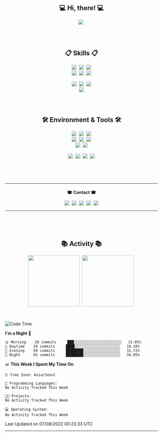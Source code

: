 <!-- Header -->
<!--
<p align="center">
  <img src ="https://capsule-render.vercel.app/api?type=waving&color=gradient&height=225&section=header&text=Hi%20there!&fontColor=FFFFFF&fontSize=90&animation=fadeIn&fontAlignY=38&desc=My%20name%20is%20IDstorage&descAlignY=60&descAlign=58"</a>&nbsp
</p>
-->

<!-- Introduce with text animation -->
<h2 align='center'>💻 Hi, there! 💻</h2>
<p align="center">
  <img src ="https://readme-typing-svg.herokuapp.com/?lines=I%60m+Game+Programmer+%28usually+unity%29;...But+I+Love+C%2B%2B+the+Most👍;Studying+Game+Engines+%26%26+Graphics&font=consolas&size=20&color=FFFFFF&duration=3000&height=50&width=1000&center=true"</a>&nbsp
</p>

<br>
<br>

<!-- Skill badge -->
<h2 align='center'>📋 Skills 📋</h2>
<p align="center">
  <!-- C# -->
  <img src ="https://img.shields.io/badge/C%23-★★★-gray?labelColor=239120&style=for-the-badge&logo=c-sharp&logoColor=white"</a>&nbsp
  <!-- C++ -->
  <img src ="https://img.shields.io/badge/C%2B%2B-★★-gray?labelColor=00599C&style=for-the-badge&logo=c%2B%2B&logoColor=white"</a>&nbsp
  <!-- C -->
  <img src ="https://img.shields.io/badge/C-★★-gray?labelColor=00599C&style=for-the-badge&logo=c&logoColor=white"</a>
  <br>
  <!-- Unity -->
  <img src ="https://img.shields.io/badge/Unity-★★★-gray?labelColor=100000&style=for-the-badge&logo=unity&logoColor=white"</a>&nbsp
  <!-- Unreal -->
  <img src ="https://img.shields.io/badge/unreal-★-gray?labelColor=313131.svg&style=for-the-badge&logo=unrealengine&logoColor=white"</a>&nbsp
  <!-- Python -->
  <img src ="https://img.shields.io/badge/Python-★-gray?labelColor=3776AB&style=for-the-badge&logo=python&logoColor=white"</a>
  <br>
  <br>
  <!-- Firebase RTDB -->
  <img src ="https://img.shields.io/badge/Firebase%20RealtimeDB-039BE5?style=flat-square&logo=Firebase&logoColor=white"</a>&nbsp
  <!-- DynamoDB -->
  <img src ="https://img.shields.io/badge/Amazon%20DynamoDB-4053D6?style=flat-square&logo=Amazon%20DynamoDB&logoColor=white"</a>&nbsp
  <!-- S3 -->
  <img src ="https://img.shields.io/badge/Amazon%20S3-D14836?style=flat-square&logo=Amazon%20DynamoDB&logoColor=white"</a>
  <br>
  <!-- Jenkins -->
  <img src ="https://img.shields.io/badge/jenkins-%232C5263.svg?style=flat-square&logo=jenkins&logoColor=white"</a>
  
  </p>
  
  <br>
  <br>
   
<h2 align='center'>🛠 Environment & Tools 🛠</h2>
<p align ='center'>
  <img src ="https://img.shields.io/badge/Windows-0078D6?style=for-the-badge&logo=windows&logoColor=white"</a>&nbsp
  <img src ="https://img.shields.io/badge/mac%20os-000000?style=for-the-badge&logo=apple&logoColor=white"</a>&nbsp
  <img src ="https://img.shields.io/badge/Terminal-%234D4D4D.svg?style=for-the-badge&logo=windows-terminal&logoColor=white"</a>
  <br>
  <img src ="https://img.shields.io/badge/Visual_Studio-5C2D91?style=for-the-badge&logo=visual%20studio&logoColor=white"</a>&nbsp
  <img src ="https://img.shields.io/badge/VSCode-0078d7.svg?style=for-the-badge&logo=visual-studio-code&logoColor=white"</a>&nbsp
  <img src ="https://img.shields.io/badge/VIM-%2311AB00.svg?style=for-the-badge&logo=vim&logoColor=white"</a>
  <br>
  <img src ="https://img.shields.io/badge/github-%23121011.svg?style=for-the-badge&logo=github&logoColor=white"</a>&nbsp
  <img src ="https://img.shields.io/badge/gitlab-%23181717.svg?style=for-the-badge&logo=gitlab&logoColor=white"</a>
  <br><br>
  <img src ="https://img.shields.io/badge/Notion-000000?style=flat-square&logo=notion&logoColor=white"</a>&nbsp
  <img src ="https://img.shields.io/badge/Trello-0052CC?style=flat-square&logo=trello&logoColor=white"</a>&nbsp
  <img src ="https://img.shields.io/badge/Todoist-E44332?style=flat-square&logo=todoist&logoColor=white"</a>&nbsp
  <img src ="https://img.shields.io/badge/Typora-FFFFFF?style=flat-square&logo=todoist&logoColor=white"</a>
</p>

<br>
<br>
<br>

---

<h4 align='center'>☎ Contact ☎</h4>
<p align="center">
  <img src ="https://img.shields.io/badge/Slack-4A154B?style=flat-square&logo=slack&logoColor=white"</a>&nbsp
  <img src ="https://img.shields.io/badge/Gmail-D14836?style=flat-square&logo=gmail&logoColor=white&link=mailto:idstorage1892@gmail.com"/></a>&nbsp
  <img src ="https://img.shields.io/badge/LinkedIn-0077B5?style=flat-square&logo=linkedin&logoColor=white&link=https://www.linkedin.com/in/minjong-kim-b3686a232/"/></a>&nbsp
  <!-- <br>
  <img src ="https://img.shields.io/badge/Instagram-E4405F?style=for-the-badge&logo=instagram&logoColor=white&link=https://www.instagram.com/mj._.storage/"/></a>&nbsp -->
  <img src ="https://img.shields.io/badge/Steam-000000?style=flat-square&logo=steam&logoColor=white&link=https://steamcommunity.com/profiles/76561198384433276"/></a>&nbsp
  <img src ="https://img.shields.io/badge/Discord-7289DA?style=flat-square&logo=discord&logoColor=white"/></a>
</p>
 
---

<br><br><br>

<h2 align='center'>📚 Activity 📚</h2>
<p align="center">
  <img src ="https://github-readme-stats.vercel.app/api?username=IDstorage&theme=radical" height = "170"/></a>&nbsp
  <img src ="https://github-readme-stats.vercel.app/api/top-langs/?username=IDstorage&layout=compact&theme=radical" height = "170"/></a>&nbsp
</p>

<br>

<!--START_SECTION:waka-->
![Code Time](http://img.shields.io/badge/Code%20Time-0%20secs-blue)

**I'm a Night 🦉** 

```text
🌞 Morning    28 commits     ███░░░░░░░░░░░░░░░░░░░░░░   15.05% 
🌆 Daytime    34 commits     ████░░░░░░░░░░░░░░░░░░░░░   18.28% 
🌃 Evening    59 commits     ████████░░░░░░░░░░░░░░░░░   31.72% 
🌙 Night      65 commits     ████████░░░░░░░░░░░░░░░░░   34.95%

```


📊 **This Week I Spent My Time On** 

```text
⌚︎ Time Zone: Asia/Seoul

💬 Programming Languages: 
No Activity Tracked This Week

🐱‍💻 Projects: 
No Activity Tracked This Week

💻 Operating System: 
No Activity Tracked This Week

```


 Last Updated on 07/08/2022 00:23:33 UTC
<!--END_SECTION:waka-->

---

<!--
<h3 align='center'>📋 Skills 📋</h3>
<p align="center">
  <img src ="https://img.shields.io/badge/C%23-239120?style=flat-square&logo=c-sharp&logoColor=white"</a>&nbsp
  <img src ="https://img.shields.io/badge/Unity-100000?style=flat-square&logo=unity&logoColor=white"</a>&nbsp
  <img src ="https://img.shields.io/badge/C%2B%2B-00599C?style=flat-square&logo=c%2B%2B&logoColor=white"</a>&nbsp
  <img src ="https://img.shields.io/badge/unreal-%23313131.svg?style=flat-square&logo=unrealengine&logoColor=white"</a>&nbsp
  <img src ="https://img.shields.io/badge/C-00599C?style=flat-square&logo=c&logoColor=white"</a>&nbsp
  <img src ="https://img.shields.io/badge/Python-3776AB?style=flat-square&logo=python&logoColor=white"</a>
  <br>
  <img src ="https://img.shields.io/badge/Firebase-039BE5?style=flat-square&logo=Firebase&logoColor=white"</a>&nbsp
  <img src ="https://img.shields.io/badge/Amazon%20DynamoDB-4053D6?style=flat-square&logo=Amazon%20DynamoDB&logoColor=white"</a>&nbsp
  <img src ="https://img.shields.io/badge/Amazon%20S3-D14836?style=flat-square&logo=Amazon%20DynamoDB&logoColor=white"</a>
  <br>
  <img src ="https://img.shields.io/badge/jenkins-%232C5263.svg?style=flat-square&logo=jenkins&logoColor=white"</a>
  </p>
  
  <br>
  
<h3 align='center'>🛠 Environment & Tools 🛠</h3>
<p align ='center'>
  <img src ="https://img.shields.io/badge/Windows-0078D6?style=flat-square&logo=windows&logoColor=white"</a>&nbsp
  <img src ="https://img.shields.io/badge/mac%20os-000000?style=flat-square&logo=apple&logoColor=white"</a>&nbsp
  <img src ="https://img.shields.io/badge/Terminal-%234D4D4D.svg?style=flat-square&logo=windows-terminal&logoColor=white"</a>
  <br>
  <img src ="https://img.shields.io/badge/VIM-%2311AB00.svg?style=flat-square&logo=vim&logoColor=white"</a>&nbsp
  <img src ="https://img.shields.io/badge/VSCode-0078d7.svg?style=flat-square&logo=visual-studio-code&logoColor=white"</a>
  <br>
  <img src ="https://img.shields.io/badge/github-%23121011.svg?style=flat-square&logo=github&logoColor=white"</a>&nbsp
  <img src ="https://img.shields.io/badge/gitlab-%23181717.svg?style=flat-square&logo=gitlab&logoColor=white"</a>
  <br><br>
  <img src ="https://img.shields.io/badge/Notion-000000?style=flat-square&logo=notion&logoColor=white"</a>&nbsp
  <img src ="https://img.shields.io/badge/Trello-0052CC?style=flat-square&logo=trello&logoColor=white"</a>&nbsp
  <img src ="https://img.shields.io/badge/Todoist-E44332?style=flat-square&logo=todoist&logoColor=white"</a>&nbsp
  <img src ="https://img.shields.io/badge/Typora-FFFFFF?style=flat-square&logo=todoist&logoColor=white"</a>
</p>
-->
